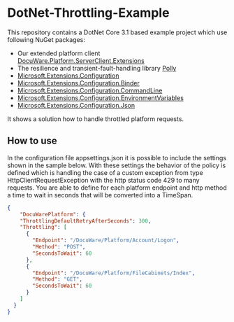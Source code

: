 # DotNet-Throttling-Example
This repository contains a DotNet Core 3.1 based example project which use following NuGet packages:
- Our extended platform client [DocuWare.Platform.ServerClient.Extensions](https://www.nuget.org/packages/DocuWare.Platform.ServerClient.Extensions/)
- The resilience and transient-fault-handling library [Polly](https://www.nuget.org/packages/Polly/)
- [Microsoft.Extensions.Configuration](https://www.nuget.org/packages/Microsoft.Extensions.Configuration/)
- [Microsoft.Extensions.Configuration.Binder](https://www.nuget.org/packages/Microsoft.Extensions.Configuration.Binder/)
- [Microsoft.Extensions.Configuration.CommandLine](https://www.nuget.org/packages/Microsoft.Extensions.Configuration.CommandLine/)
- [Microsoft.Extensions.Configuration.EnvironmentVariables](https://www.nuget.org/packages/Microsoft.Extensions.Configuration.EnvironmentVariables/)
- [Microsoft.Extensions.Configuration.Json](https://www.nuget.org/packages/Microsoft.Extensions.Configuration.Json/)
  
It shows a solution how to handle throttled platform requests.
## How to use
In the configuration file appsettings.json it is possible to include the settings shown in the sample below.
With these settings the behavior of the policy is defined which is handling the case of a custom exception from type HttpClientRequestException with the http status code 429 to many requests.
You are able to define for each platform endpoint and http method a time to wait in seconds that will be converted into a TimeSpan.
``` json
{
    "DocuWarePlatform": {
    "ThrottlingDefaultRetryAfterSeconds": 300, 
    "Throttling": [
      {
        "Endpoint": "/DocuWare/Platform/Account/Logon",
        "Method": "POST",
        "SecondsToWait": 60
      },
      {
        "Endpoint": "/DocuWare/Platform/FileCabinets/Index",
        "Method": "GET",
        "SecondsToWait": 60 
      }
    ]
  } 
}
```